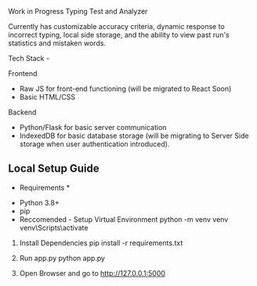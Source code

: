 Work in Progress Typing Test and Analyzer

Currently has customizable accuracy criteria, dynamic response to incorrect typing, local side storage, and the ability to view past run's statistics and mistaken words.

Tech Stack - 

Frontend
- Raw JS for front-end functioning (will be migrated to React Soon)
- Basic HTML/CSS

Backend
- Python/Flask for basic server communication
- IndexedDB for basic database storage (will be migrating to Server Side storage when user authentication introduced).

## Local Setup Guide

* Requirements *
 - Python 3.8+
 - pip
 - Reccomended - Setup Virtual Environment
    python -m venv venv
    venv\Scripts\activate

1. Install Dependencies
   pip install -r requirements.txt

2. Run app.py
   python app.py

3. Open Browser and go to http://127.0.0.1:5000

